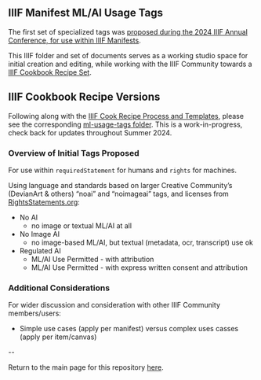 ## IIIF Manifest ML/AI Usage Tags

The first set of specialized tags was [proposed during the 2024 IIIF Annual Conference, for use within IIIF Manifests](https://docs.google.com/presentation/d/18rggHeFld7HOJefmVc6ku_7M5edLfgfZkpnQZiagSOA/edit?usp=share_link). 

This IIIF folder and set of documents serves as a working studio space for initial creation and editing, while working with the IIIF Community towards a [IIIF Cookbook Recipe Set](https://github.com/IIIF/cookbook-recipes). 

## IIIF Cookbook Recipe Versions

Following along with the [IIIF Cook Recipe Process and Templates](https://github.com/IIIF/cookbook-recipes/blob/master/recipe/index.md), please see the corresponding [ml-usage-tags folder](/ml-usage-tags). This is a work-in-progress, check back for updates throughout Summer 2024.

### Overview of Initial Tags Proposed

For use within `requiredStatement` for humans and `rights` for machines.

Using language and standards based on larger Creative Community’s (DevianArt & others) “noai” and “noimageai” tags, and licenses from [RightsStatements.org](https://rightsstatements.org/en/): 

* No AI
    * no image or textual ML/AI at all
* No Image AI
    * no image-based ML/AI, but textual (metadata, ocr, transcript) use ok
* Regulated AI
    * ML/AI Use Permitted - with attribution
    * ML/AI Use Permitted - with express written consent and attribution

### Additional Considerations

For wider discussion and consideration with other IIIF Community members/users:
* Simple use cases (apply per manifest) versus complex uses casses (apply per item/canvas)

-- 

Return to the main page for this repository [here](README.md).
